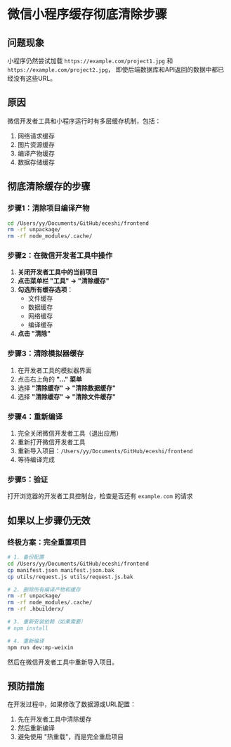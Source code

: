 # 微信小程序缓存彻底清除步骤

## 问题现象
小程序仍然尝试加载 `https://example.com/project1.jpg` 和 `https://example.com/project2.jpg`，
即使后端数据库和API返回的数据中都已经没有这些URL。

## 原因
微信开发者工具和小程序运行时有多层缓存机制，包括：
1. 网络请求缓存
2. 图片资源缓存
3. 编译产物缓存
4. 数据存储缓存

## 彻底清除缓存的步骤

### 步骤1：清除项目编译产物
```bash
cd /Users/yy/Documents/GitHub/eceshi/frontend
rm -rf unpackage/
rm -rf node_modules/.cache/
```

### 步骤2：在微信开发者工具中操作
1. **关闭开发者工具中的当前项目**
2. **点击菜单栏 "工具" -> "清除缓存"**
3. **勾选所有缓存选项**：
   - 文件缓存
   - 数据缓存
   - 网络缓存
   - 编译缓存
4. **点击 "清除"**

### 步骤3：清除模拟器缓存
1. 在开发者工具的模拟器界面
2. 点击右上角的 **"..." 菜单**
3. 选择 **"清除缓存" -> "清除数据缓存"**
4. 选择 **"清除缓存" -> "清除文件缓存"**

### 步骤4：重新编译
1. 完全关闭微信开发者工具（退出应用）
2. 重新打开微信开发者工具
3. 重新导入项目：`/Users/yy/Documents/GitHub/eceshi/frontend`
4. 等待编译完成

### 步骤5：验证
打开浏览器的开发者工具控制台，检查是否还有 `example.com` 的请求

## 如果以上步骤仍无效

### 终极方案：完全重置项目
```bash
# 1. 备份配置
cd /Users/yy/Documents/GitHub/eceshi/frontend
cp manifest.json manifest.json.bak
cp utils/request.js utils/request.js.bak

# 2. 删除所有编译产物和缓存
rm -rf unpackage/
rm -rf node_modules/.cache/
rm -rf .hbuilderx/

# 3. 重新安装依赖（如果需要）
# npm install

# 4. 重新编译
npm run dev:mp-weixin
```

然后在微信开发者工具中重新导入项目。

## 预防措施
在开发过程中，如果修改了数据源或URL配置：
1. 先在开发者工具中清除缓存
2. 然后重新编译
3. 避免使用 "热重载"，而是完全重启项目
